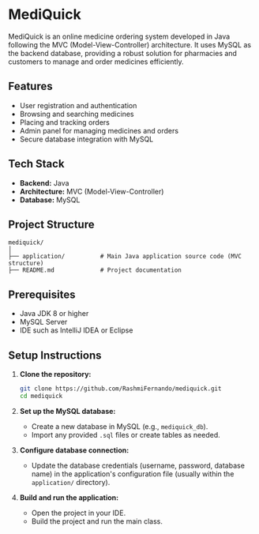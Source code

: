 # MediQuick

MediQuick is an online medicine ordering system developed in Java following the MVC (Model-View-Controller) architecture. It uses MySQL as the backend database, providing a robust solution for pharmacies and customers to manage and order medicines efficiently.

## Features

- User registration and authentication
- Browsing and searching medicines
- Placing and tracking orders
- Admin panel for managing medicines and orders
- Secure database integration with MySQL

## Tech Stack

- **Backend:** Java
- **Architecture:** MVC (Model-View-Controller)
- **Database:** MySQL

## Project Structure

```
mediquick/
│
├── application/          # Main Java application source code (MVC structure)
├── README.md             # Project documentation
```

## Prerequisites

- Java JDK 8 or higher
- MySQL Server
- IDE such as IntelliJ IDEA or Eclipse

## Setup Instructions

1. **Clone the repository:**
   ```bash
   git clone https://github.com/RashmiFernando/mediquick.git
   cd mediquick
   ```

2. **Set up the MySQL database:**
   - Create a new database in MySQL (e.g., `mediquick_db`).
   - Import any provided `.sql` files or create tables as needed.

3. **Configure database connection:**
   - Update the database credentials (username, password, database name) in the application's configuration file (usually within the `application/` directory).

4. **Build and run the application:**
   - Open the project in your IDE.
   - Build the project and run the main class.

